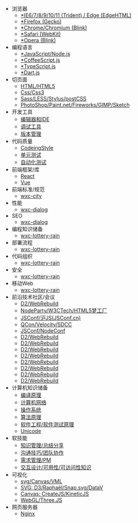 - 浏览器
    - [*IE6/7/8/9/10/11 (Trident) / Edge (EdgeHTML)]()
    - [*Firefox (Gecko)]()
    - [*Chrome/Chromium (Blink)]()
    - [*Safari (WebKit)]()
    - [*Opera (Blink)]()
- 编程语言
    - [*JavaScript/Node.js](packages/wxc-minibar/)
    - [*CoffeeScript.js](packages/wxc-minibar/)
    - [*TypeScript.js](packages/wxc-minibar/)
    - [*Dart.js](packages/wxc-minibar/)
- 切页面
    - [HTML/HTML5](cutpage/html/)
    - [Css/Css3](cutpage/css/)
    - [Sass/LESS/Stylus/postCSS](cutpage/html/)
    - [PhotoShop/Paint.net/Fireworks/GIMP/Sketch](cutpage/css/)
- 开发工具
    - [编辑器和IDE](packages/wxc-button/)
    - [调试工具](packages/wxc-button/)
    - [版本管理](packages/wxc-button/)
- 代码质量
    - [CodeingStyle](packages/wxc-button/)
    - [单元测试](packages/wxc-button/)
    - [自动化测试](packages/wxc-button/)
- 前端框架/库
    - [React](packages/wxc-checkbox/)
    - [Vue](packages/wxc-checkbox/)
- 前端标准/规范
    - [wxc-city](packages/wxc-city/)
- 性能
    - [wxc-dialog](packages/wxc-dialog/)
- SEO
    - [wxc-dialog](packages/wxc-dialog/)
- 编程知识储备
    - [wxc-lottery-rain](packages/wxc-lottery-rain/)
- 部署流程
    - [wxc-lottery-rain](packages/wxc-lottery-rain/)
- 代码组织
    - [wxc-lottery-rain](packages/wxc-lottery-rain/)
- 安全
    - [wxc-lottery-rain](packages/wxc-lottery-rain/)
- 移动Web
    - [wxc-lottery-rain](packages/wxc-lottery-rain/)
- 前沿技术社区/会议
    - [D2/WebRebuild]()
    - [NodeParty/W3CTech/HTML5梦工厂]()
    - [JSConf/沪JS(JSConf.cn)]()
    - [QCon/Velocity/SDCC]()
    - [JSConf/NodeConf]()
    - [D2/WebRebuild]()
    - [D2/WebRebuild]()
    - [D2/WebRebuild]()
    - [D2/WebRebuild]()
    - [D2/WebRebuild]()
    - [D2/WebRebuild]()
    - [D2/WebRebuild]()
    - [D2/WebRebuild]()
- 计算机知识储备
    - [编译原理](packages/wxc-checkbox/)
    - [计算机网络](packages/wxc-checkbox/)
    - [操作系统](packages/wxc-checkbox/)
    - [算法原理](packages/wxc-checkbox/)
    - [软件工程/软件测试原理](packages/wxc-checkbox/)
    - [Unicode](packages/wxc-checkbox/)
- 软技能
    - [知识管理/总结分享](packages/utils/)
    - [沟通技巧/团队协作](packages/utils/)
    - [需求管理/PM](packages/utils/)
    - [交互设计/可用性/可访问性知识](packages/utils/)
- 可视化
    - [svg/Canvas/VML](packages/wxc-dialog/)
    - [SVG: D3/Raphaël/Snap.svg/DataV]()
    - [Canvas: CreateJS/KineticJS]()
    - [WebGL/Three.JS]()
- 网页服务器
    - [Nginx]()
